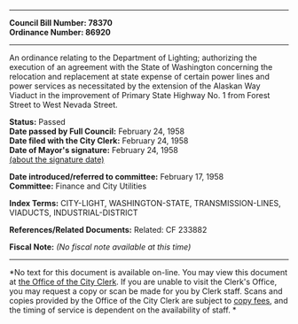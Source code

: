 * * * * *  
  
**Council Bill Number: [](#h0)[](#h2)78370**   
**Ordinance Number: 86920**  
  
* * * * *  
  
An ordinance relating to the Department of Lighting; authorizing the execution of an agreement with the State of Washington concerning the relocation and replacement at state expense of certain power lines and power services as necessitated by the extension of the Alaskan Way Viaduct in the improvement of Primary State Highway No. 1 from Forest Street to West Nevada Street.  
  
**Status:** Passed   
**Date passed by Full Council:** February 24, 1958   
**Date filed with the City Clerk:** February 24, 1958   
**Date of Mayor's signature:** February 24, 1958   
[(about the signature date)](/~public/approvaldate.htm)   
  
  
**Date introduced/referred to committee:** February 17, 1958   
**Committee:** Finance and City Utilities   
  
**Index Terms:** CITY-LIGHT, WASHINGTON-STATE, TRANSMISSION-LINES, VIADUCTS, INDUSTRIAL-DISTRICT  
  
**References/Related Documents:** Related: CF 233882  
  
**Fiscal Note:** *(No fiscal note available at this time)*  
  
* * * * *  
  
*No text for this document is available on-line. You may view this document at [the Office of the City Clerk](http://www.seattle.gov/leg/clerk/contactUs.htm). If you are unable to visit the Clerk's Office, you may request a copy or scan be made for you by Clerk staff. Scans and copies provided by the Office of the City Clerk are subject to [copy fees](http://clerk.seattle.gov/~public/clerkfees.htm), and the timing of service is dependent on the availability of staff. *  
  
  
